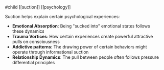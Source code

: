 #child [[suction]] [[psychology]]

Suction helps explain certain psychological experiences:

- **Emotional Absorption**: Being "sucked into" emotional states follows these dynamics
- **Trauma Vortices**: How certain experiences create powerful attractive pulls on consciousness
- **Addictive patterns**: The drawing power of certain behaviors might operate through informational suction
- **Relationship Dynamics**: The pull between people often follows pressure differential principles